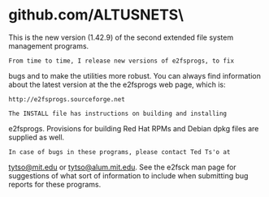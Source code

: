# github.com/ALTUSNETS\

This is the new version (1.42.9) of the second extended file
system management programs.

	From time to time, I release new versions of e2fsprogs, to fix
bugs and to make the utilities more robust.  You can always find
information about the latest version at the the e2fsprogs web page,
which is:

	http://e2fsprogs.sourceforge.net

	The INSTALL file has instructions on building and installing
e2fsprogs.  Provisions for building Red Hat RPMs and Debian dpkg files
are supplied as well.

	In case of bugs in these programs, please contact Ted Ts'o at
tytso@mit.edu or tytso@alum.mit.edu.  See the e2fsck man page for
suggestions of what sort of information to include when submitting bug
reports for these programs.

